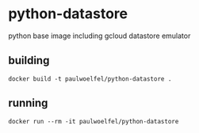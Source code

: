 # python-datastore
python base image including gcloud datastore emulator


## building

```
docker build -t paulwoelfel/python-datastore .
```

## running

```
docker run --rm -it paulwoelfel/python-datastore
```
